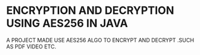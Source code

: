 # ENCRYPTION AND DECRYPTION USING AES256 IN JAVA 
 A PROJECT MADE USE AES256 ALGO TO ENCRYPT AND DECRYPT .SUCH  AS PDF VIDEO ETC.
